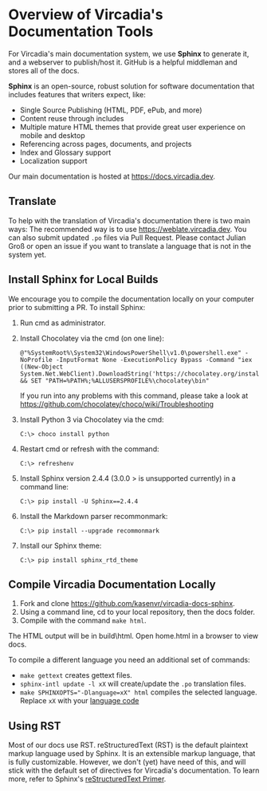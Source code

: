 # Overview of Vircadia's Documentation Tools

For Vircadia's main documentation system, we use **Sphinx** to generate it, and a webserver to publish/host it. GitHub is a helpful middleman and stores all of the docs.

**Sphinx** is an open-source, robust solution for software documentation that includes features that writers expect, like:

* Single Source Publishing (HTML, PDF, ePub, and more)
* Content reuse through includes
* Multiple mature HTML themes that provide great user experience on mobile and desktop
* Referencing across pages, documents, and projects
* Index and Glossary support
* Localization support

Our main documentation is hosted at https://docs.vircadia.dev.

## Translate

To help with the translation of Vircadia's documentation there is two main ways:
The recommended way is to use https://weblate.vircadia.dev.
You can also submit updated `.po` files via Pull Request.
Please contact Julian Groß or open an issue if you want to translate a language that is not in the system yet.

## Install Sphinx for Local Builds

We encourage you to compile the documentation locally on your computer prior to submitting a PR. To install Sphinx:

1. Run cmd as administrator.
2. Install Chocolatey via the cmd (on one line):

    ```
    @"%SystemRoot%\System32\WindowsPowerShell\v1.0\powershell.exe" -NoProfile -InputFormat None -ExecutionPolicy Bypass -Command "iex ((New-Object System.Net.WebClient).DownloadString('https://chocolatey.org/install.ps1'))" && SET "PATH=%PATH%;%ALLUSERSPROFILE%\chocolatey\bin"
    ```
    If you run into any problems with this command, please take a look at https://github.com/chocolatey/choco/wiki/Troubleshooting

3. Install Python 3 via Chocolatey via the cmd:

    ```
    C:\> choco install python
    ```

4. Restart cmd or refresh with the command:

    ```
    C:\> refreshenv
    ```

5. Install Sphinx version 2.4.4 (3.0.0 > is unsupported currently) in a command line:

    ```
    C:\> pip install -U Sphinx==2.4.4
    ```

6. Install the Markdown parser recommonmark:

    ```
    C:\> pip install --upgrade recommonmark
    ```

7. Install our Sphinx theme:

    ```
    C:\> pip install sphinx_rtd_theme
    ```

## Compile Vircadia Documentation Locally

1. Fork and clone https://github.com/kasenvr/vircadia-docs-sphinx.
2. Using a command line, cd to your local repository, then the docs folder.
3. Compile with the command `make html`.

The HTML output will be in build\html. Open home.html in a browser to view docs.

To compile a different language you need an additional set of commands:
- `make gettext` creates gettext files.
- `sphinx-intl update -l xX` will create/update the `.po` translation files.
- `make SPHINXOPTS="-Dlanguage=xX" html` compiles the selected language.
Replace `xX` with your [language code](https://www.sphinx-doc.org/en/master/usage/configuration.html#confval-language)

## Using RST

Most of our docs use RST. reStructuredText (RST) is the default plaintext markup language used by Sphinx. It is an extensible markup language, that is fully customizable. However, we don't (yet) have need of this, and will stick with the default set of directives for Vircadia's documentation. To learn more, refer to Sphinx's [reStructuredText Primer](https://www.sphinx-doc.org/en/2.0/usage/restructuredtext/basics.html).
